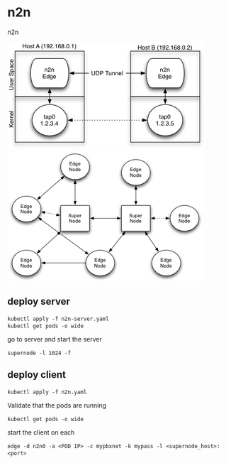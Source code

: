 # n2n
n2n

![server client](images/n2n_com.png)
![client client ](images/n2n_network.png)



## deploy server 
```
kubectl apply -f n2n-server.yaml
kubectl get pods -o wide
```

go to server and start the server 
```
supernode -l 1024 -f  
```




## deploy client


```
kubectl apply -f n2n.yaml
```

Validate that the pods are running


```
kubectl get pods -o wide

```

start the client on each 
```
edge -d n2n0 -a <POD IP> -c mypbxnet -k mypass -l <supernode_host>:<port>
```